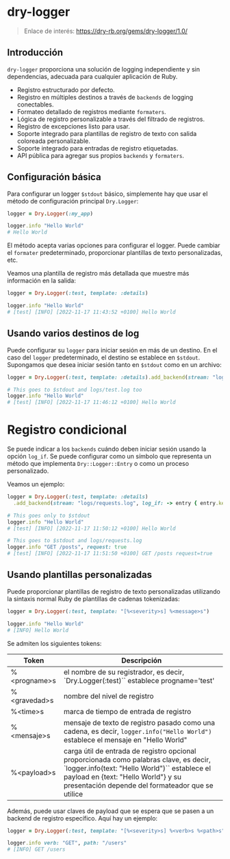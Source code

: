 

# dry-logger

> Enlace de interés: https://dry-rb.org/gems/dry-logger/1.0/

## Introducción

`dry-logger` proporciona una solución de logging independiente y sin dependencias, adecuada para cualquier aplicación de Ruby.

* Registro estructurado por defecto.
* Registro en múltiples destinos a través de `backends` de logging conectables.
* Formateo detallado de registros mediante `formaters`.
* Lógica de registro personalizable a través del filtrado de registros.
* Registro de excepciones listo para usar.
* Soporte integrado para plantillas de registro de texto con salida coloreada personalizable.
* Soporte integrado para entradas de registro etiquetadas.
* API pública para agregar sus propios `backends` y `formaters`.

## Configuración básica

Para configurar un logger `$stdout` básico, simplemente hay que usar el método de configuración principal `Dry.Logger`:

```ruby
logger = Dry.Logger(:my_app)

logger.info "Hello World"
# Hello World
```

El método acepta varias opciones para configurar el logger. Puede cambiar el `formater` predeterminado, proporcionar plantillas de texto personalizadas, etc.

Veamos una plantilla de registro más detallada que muestre más información en la salida:

```ruby
logger = Dry.Logger(:test, template: :details)

logger.info "Hello World"
# [test] [INFO] [2022-11-17 11:43:52 +0100] Hello World
```

## Usando varios destinos de log

Puede configurar su `logger` para iniciar sesión en más de un destino. En el caso del `logger` predeterminado, el destino se establece en `$stdout`. Supongamos que desea iniciar sesión tanto en `$stdout` como en un archivo:

```ruby
logger = Dry.Logger(:test, template: :details).add_backend(stream: "logs/test.log")

# This goes to $stdout and logs/test.log too
logger.info "Hello World"
# [test] [INFO] [2022-11-17 11:46:12 +0100] Hello World
```

# Registro condicional

Se puede indicar a los `backends` cuándo deben iniciar sesión usando la opción `log_if`. Se puede configurar como un símbolo que representa un método que implementa `Dry::Logger::Entry` o como un proceso personalizado.

Veamos un ejemplo:

```ruby
logger = Dry.Logger(:test, template: :details)
  .add_backend(stream: "logs/requests.log", log_if: -> entry { entry.key?(:request) })

# This goes only to $stdout
logger.info "Hello World"
# [test] [INFO] [2022-11-17 11:50:12 +0100] Hello World

# This goes to $stdout and logs/requests.log
logger.info "GET /posts", request: true
# [test] [INFO] [2022-11-17 11:51:50 +0100] GET /posts request=true
```

## Usando plantillas personalizadas

Puede proporcionar plantillas de registro de texto personalizadas utilizando la sintaxis normal Ruby de plantillas de cadenas tokenizadas:

```ruby
logger = Dry.Logger(:test, template: "[%<severity>s] %<message>s")

logger.info "Hello World"
# [INFO] Hello World
```

Se admiten los siguientes tokens:

| Token        | Descripción |
| ------------ | ----------- |
| %\<progname>s | el nombre de su registrador, es decir, `Dry.Logger(:test)`` establece progname='test'|
| %\<gravedad>s | nombre del nivel de registro |
| %\<time>s     | marca de tiempo de entrada de registro |
| %\<mensaje>s  | mensaje de texto de registro pasado como una cadena, es decir, `logger.info("Hello World")` establece el mensaje en "Hello World" |
| %\<payload>s  | carga útil de entrada de registro opcional proporcionada como palabras clave, es decir, `logger.info(text: "Hello World")`` establece el payload en {text: "Hello World"} y su presentación depende del formateador que se utilice |

Además, puede usar claves de payload que se espera que se pasen a un backend de registro específico. Aquí hay un ejemplo:

```ruby
logger = Dry.Logger(:test, template: "[%<severity>s] %<verb>s %<path>s")

logger.info verb: "GET", path: "/users"
# [INFO] GET /users 
```
